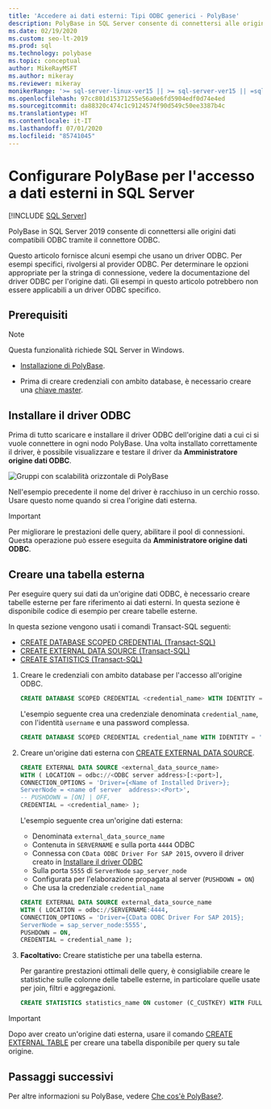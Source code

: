 ```yaml
---
title: 'Accedere ai dati esterni: Tipi ODBC generici - PolyBase'
description: PolyBase in SQL Server consente di connettersi alle origini dati compatibili tramite il connettore ODBC. Installare il driver ODBC e creare le tabelle esterne.
ms.date: 02/19/2020
ms.custom: seo-lt-2019
ms.prod: sql
ms.technology: polybase
ms.topic: conceptual
author: MikeRayMSFT
ms.author: mikeray
ms.reviewer: mikeray
monikerRange: '>= sql-server-linux-ver15 || >= sql-server-ver15 || =sqlallproducts-allversions'
ms.openlocfilehash: 97cc801d15371255e56a0e6fd5904edf0d74e4ed
ms.sourcegitcommit: da88320c474c1c9124574f90d549c50ee3387b4c
ms.translationtype: HT
ms.contentlocale: it-IT
ms.lasthandoff: 07/01/2020
ms.locfileid: "85741045"
---
```

# <a name="configure-polybase-to-access-external-data-in-sql-server"></a>Configurare PolyBase per l'accesso a dati esterni in SQL Server

 [!INCLUDE [SQL Server](../../includes/applies-to-version/sqlserver.md)]

PolyBase in SQL Server 2019 consente di connettersi alle origini dati compatibili ODBC tramite il connettore ODBC.

Questo articolo fornisce alcuni esempi che usano un driver ODBC. Per esempi specifici, rivolgersi al provider ODBC. Per determinare le opzioni appropriate per la stringa di connessione, vedere la documentazione del driver ODBC per l'origine dati. Gli esempi in questo articolo potrebbero non essere applicabili a un driver ODBC specifico.

## <a name="prerequisites"></a>Prerequisiti

>[!NOTE]
>Questa funzionalità richiede SQL Server in Windows.

* [Installazione di PolyBase](polybase-installation.md).

* Prima di creare credenziali con ambito database, è necessario creare una [chiave master](../../t-sql/statements/create-master-key-transact-sql.md).

## <a name="install-the-odbc-driver"></a>Installare il driver ODBC

Prima di tutto scaricare e installare il driver ODBC dell'origine dati a cui ci si vuole connettere in ogni nodo PolyBase. Una volta installato correttamente il driver, è possibile visualizzare e testare il driver da **Amministratore origine dati ODBC**.

![Gruppi con scalabilità orizzontale di PolyBase](../../relational-databases/polybase/media/polybase-odbc-admin.png) 

Nell'esempio precedente il nome del driver è racchiuso in un cerchio rosso. Usare questo nome quando si crea l'origine dati esterna.

> [!IMPORTANT]
> Per migliorare le prestazioni delle query, abilitare il pool di connessioni. Questa operazione può essere eseguita da **Amministratore origine dati ODBC**.

## <a name="create-an-external-table"></a>Creare una tabella esterna

Per eseguire query sui dati da un'origine dati ODBC, è necessario creare tabelle esterne per fare riferimento ai dati esterni. In questa sezione è disponibile codice di esempio per creare tabelle esterne.

In questa sezione vengono usati i comandi Transact-SQL seguenti:

* [CREATE DATABASE SCOPED CREDENTIAL (Transact-SQL)](../../t-sql/statements/create-database-scoped-credential-transact-sql.md)
* [CREATE EXTERNAL DATA SOURCE (Transact-SQL)](../../t-sql/statements/create-external-data-source-transact-sql.md) 
* [CREATE STATISTICS (Transact-SQL)](../../t-sql/statements/create-statistics-transact-sql.md)

1. Creare le credenziali con ambito database per l'accesso all'origine ODBC.

    ```sql
    CREATE DATABASE SCOPED CREDENTIAL <credential_name> WITH IDENTITY = '<username>', Secret = '<password>';
    ```

    L'esempio seguente crea una credenziale denominata `credential_name`, con l'identità `username` e una password complessa.

    ```sql
    CREATE DATABASE SCOPED CREDENTIAL credential_name WITH IDENTITY = 'username', Secret = 'BycA4ZjrE#*2W%!';
    ```

1. Creare un'origine dati esterna con [CREATE EXTERNAL DATA SOURCE](../../t-sql/statements/create-external-data-source-transact-sql.md).

    ```sql
    CREATE EXTERNAL DATA SOURCE <external_data_source_name>
    WITH ( LOCATION = odbc://<ODBC server address>[:<port>],
    CONNECTION_OPTIONS = 'Driver={<Name of Installed Driver>};
    ServerNode = <name of server  address>:<Port>',
    -- PUSHDOWN = [ON] | OFF,
    CREDENTIAL = <credential_name> );
    ```

    L'esempio seguente crea un'origine dati esterna:
    * Denominata `external_data_source_name`
    * Contenuta in `SERVERNAME` e sulla porta `4444` ODBC
    * Connessa con `CData ODBC Driver For SAP 2015`, ovvero il driver creato in [Installare il driver ODBC](#install-the-odbc-driver)
    * Sulla porta `5555` di `ServerNode` `sap_server_node`
    * Configurata per l'elaborazione propagata al server (`PUSHDOWN = ON`)
    * Che usa la credenziale `credential_name`

    ```sql
    CREATE EXTERNAL DATA SOURCE external_data_source_name
    WITH ( LOCATION = odbc://SERVERNAME:4444,
    CONNECTION_OPTIONS = 'Driver={CData ODBC Driver For SAP 2015};
    ServerNode = sap_server_node:5555',
    PUSHDOWN = ON,
    CREDENTIAL = credential_name );
    ```

1. **Facoltativo:** Creare statistiche per una tabella esterna.

    Per garantire prestazioni ottimali delle query, è consigliabile creare le statistiche sulle colonne delle tabelle esterne, in particolare quelle usate per join, filtri e aggregazioni.

    ```sql
    CREATE STATISTICS statistics_name ON customer (C_CUSTKEY) WITH FULLSCAN; 
    ```

>[!IMPORTANT]
>Dopo aver creato un'origine dati esterna, usare il comando [CREATE EXTERNAL TABLE](../../t-sql/statements/create-external-table-transact-sql.md) per creare una tabella disponibile per query su tale origine.

## <a name="next-steps"></a>Passaggi successivi

Per altre informazioni su PolyBase, vedere [Che cos'è PolyBase?](polybase-guide.md).
